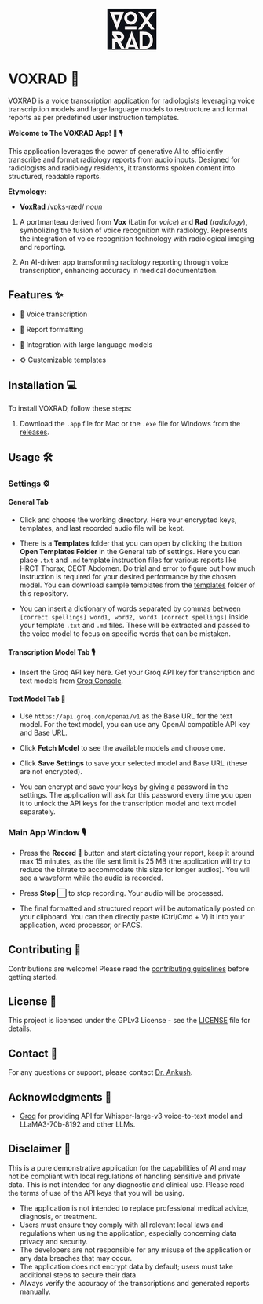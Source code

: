 <p align="center">
  <img src="voxrad_mac_logo.png" alt="VOXRAD Logo" />
</p>

# VOXRAD 🚀

VOXRAD is a voice transcription application for radiologists leveraging voice transcription models and large language models to restructure and format reports as per predefined user instruction templates.

**Welcome to The VOXRAD App! 🌟 🎙**

This application leverages the power of generative AI to efficiently transcribe and format radiology reports from audio inputs. Designed for radiologists and radiology residents, it transforms spoken content into structured, readable reports.

**Etymology:**

-  **VoxRad** /vɒks-ræd/ *noun*

1. A portmanteau derived from **Vox** (Latin for *voice*) and **Rad** (*radiology*), symbolizing the fusion of voice recognition with radiology. Represents the integration of voice recognition technology with radiological imaging and reporting.

2. An AI-driven app transforming radiology reporting through voice transcription, enhancing accuracy in medical documentation.

## Features ✨

- 🎤 Voice transcription

- 📝 Report formatting

- 🤖 Integration with large language models

- ⚙️ Customizable templates


## Installation 💻

To install VOXRAD, follow these steps:

1. Download the `.app` file for Mac or the `.exe` file for Windows from the [releases](https://github.com/drankush/voxrad/releases).

## Usage 🛠️

### Settings ⚙️
#### General Tab

- Click and choose the working directory. Here your encrypted keys, templates, and last recorded audio file will be kept.

- There is a **Templates** folder that you can open by clicking the button **Open Templates Folder** in the General tab of settings. Here you can place `.txt` and `.md` template instruction files for various reports like HRCT Thorax, CECT Abdomen. Do trial and error to figure out how much instruction is required for your desired performance by the chosen model. You can download sample templates from the [templates](https://github.com/drankush/voxrad/tree/main/templates) folder of this repository.

- You can insert a dictionary of words separated by commas between `[correct spellings] word1, word2, word3 [correct spellings]` inside your template `.txt` and `.md` files. These will be extracted and passed to the voice model to focus on specific words that can be mistaken.

#### Transcription Model Tab 🎙️

- Insert the Groq API key here. Get your Groq API key for transcription and text models from [Groq Console](https://console.groq.com/keys).

#### Text Model Tab 📝

- Use `https://api.groq.com/openai/v1` as the Base URL for the text model. For the text model, you can use any OpenAI compatible API key and Base URL.

- Click **Fetch Model** to see the available models and choose one.

- Click **Save Settings** to save your selected model and Base URL (these are not encrypted).

- You can encrypt and save your keys by giving a password in the settings. The application will ask for this password every time you open it to unlock the API keys for the transcription model and text model separately.

### Main App Window 🎙

- Press the **Record 🔴** button and start dictating your report, keep it around max 15 minutes, as the file sent limit is 25 MB (the application will try to reduce the bitrate to accommodate this size for longer audios). You will see a waveform while the audio is recorded.

- Press **Stop ⬜️** to stop recording. Your audio will be processed.

- The final formatted and structured report will be automatically posted on your clipboard. You can then directly paste (Ctrl/Cmd + V) it into your application, word processor, or PACS.

## Contributing 🌟

Contributions are welcome! Please read the [contributing guidelines](CONTRIBUTING.md) before getting started.

## License 📜

This project is licensed under the GPLv3 License - see the [LICENSE](LICENSE) file for details.

## Contact 📧

For any questions or support, please contact [Dr. Ankush](mailto:voxrad@drankush.com).

## Acknowledgments 🙏

- [Groq](https://groq.com) for providing API for Whisper-large-v3 voice-to-text model and LLaMA3-70b-8192 and other LLMs.

## Disclaimer 🚨

This is a pure demonstrative application for the capabilities of AI and may not be compliant with local regulations of handling sensitive and private data. This is not intended for any diagnostic and clinical use. Please read the terms of use of the API keys that you will be using.

- The application is not intended to replace professional medical advice, diagnosis, or treatment.
- Users must ensure they comply with all relevant local laws and regulations when using the application, especially concerning data privacy and security.
- The developers are not responsible for any misuse of the application or any data breaches that may occur.
- The application does not encrypt data by default; users must take additional steps to secure their data.
- Always verify the accuracy of the transcriptions and generated reports manually.

